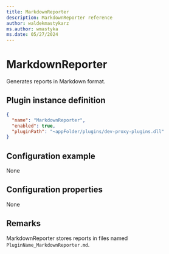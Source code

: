 ```yaml
---
title: MarkdownReporter
description: MarkdownReporter reference
author: waldekmastykarz
ms.author: wmastyka
ms.date: 05/27/2024
---
```


# MarkdownReporter

Generates reports in Markdown format.

## Plugin instance definition

```json
{
  "name": "MarkdownReporter",
  "enabled": true,
  "pluginPath": "~appFolder/plugins/dev-proxy-plugins.dll"
}
```

## Configuration example

None

## Configuration properties

None

## Remarks

MarkdownReporter stores reports in files named `PluginName_MarkdownReporter.md`.
